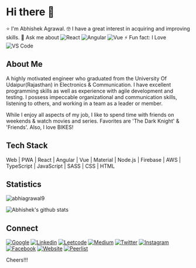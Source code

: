 # Hi there 👋

⭐️ I'm Abhishek Agrawal.
🤓 I have a great interest in acquiring and improving skills.
💬 Ask me about ![React](http://img.shields.io/badge/React-202328?style=flat-square&logo=react&logoColor=60DAFA) ![Angular](http://img.shields.io/badge/Angular-105BB5?style=flat-square&logo=angular&logoColor=D7022F) ![Vue](http://img.shields.io/badge/Vue-33465B?style=flat-square&logo=vue.js&logoColor=3FB27F)
⚡ Fun fact: I Love ![VS Code](http://img.shields.io/badge/-VS%20Code-007ACC?style=flat-square&logo=visual-studio-code&logoColor=ffffff)

## About Me

A highly motivated engineer who graduated from the University Of Udaipur(Rajasthan) in Electronics & Communication. I have excellent programming skills as well as experience with agile development and testing. I possess impeccable organizational and communication skills, listening to others, and working in a team as a leader or member.

While I enjoy all aspects of my job, I like to spend time with friends on weekends & watch movies and series. Favorites are 'The Dark Knight' & 'Friends'. Also, I love BIKES!

## Tech Stack

Web | PWA | React | Angular | Vue | Material | Node.js | Firebase | AWS | TypeScript | JavaScript | SASS | CSS | HTML

## Statistics

<p align="left"> <img src="https://komarev.com/ghpvc/?username=abhiagrawal9" alt="abhiagrawal9" /> </p>

![Abhishek's github stats](https://github-readme-stats.vercel.app/api?username=abhiagrawal9&show_icons=true&theme=dracula)

## Connect

[![Google](https://img.shields.io/badge/google-white.svg?style=for-the-badge&logo=google)](https://g.dev/abhiagrawal9) [![Linkedin](https://img.shields.io/badge/LinkedIn-blue.svg?style=for-the-badge&logo=linkedin)](https://www.linkedin.com/in/abhiagrawal9/) [![Leetcode](https://img.shields.io/badge/leetcode-grey.svg?style=for-the-badge&logo=leetcode)](https://leetcode.com/abhiagrawal9/) [![Medium](https://img.shields.io/badge/medium-black.svg?style=for-the-badge&logo=medium)](https://medium.com/@abhiagrawal9) [![Twitter](https://img.shields.io/badge/Twitter-skyblue.svg?style=for-the-badge&logo=twitter)](https://twitter.com/abhiagrawal27) [![Instagram](https://img.shields.io/badge/instagram-pink.svg?style=for-the-badge&logo=instagram)](https://www.instagram.com/abhishek.agrawal_9/) [![Facebook](https://img.shields.io/badge/facebook-lightblue.svg?style=for-the-badge&logo=facebook)](https://www.facebook.com/abhiagrawal27/) [![Website](https://img.shields.io/badge/website-orange.svg?style=for-the-badge&logo=website)](https://agrawalabhishek.netlify.app) [![Peerlist](https://img.shields.io/badge/peerlist-green.svg?style=for-the-badge&logo=peerlist)](https://peerlist.io/abhiagrawal9)

Cheers!!!
